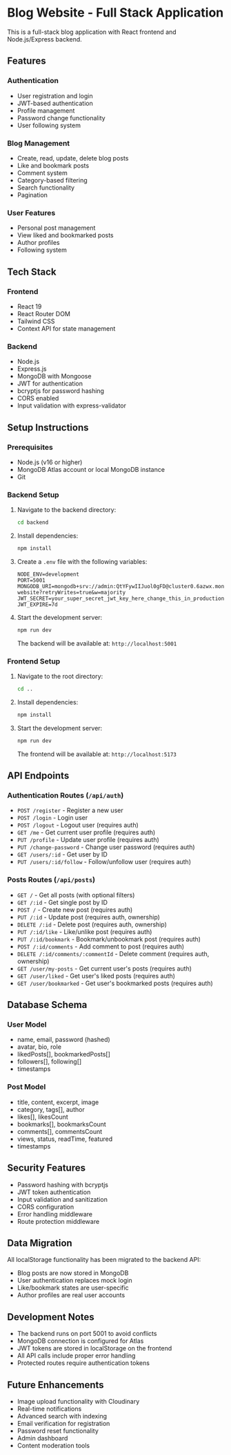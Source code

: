 # Blog Website - Full Stack Application

This is a full-stack blog application with React frontend and Node.js/Express backend.

## Features

### Authentication
- User registration and login
- JWT-based authentication
- Profile management
- Password change functionality
- User following system

### Blog Management
- Create, read, update, delete blog posts
- Like and bookmark posts
- Comment system
- Category-based filtering
- Search functionality
- Pagination

### User Features
- Personal post management
- View liked and bookmarked posts
- Author profiles
- Following system

## Tech Stack

### Frontend
- React 19
- React Router DOM
- Tailwind CSS
- Context API for state management

### Backend
- Node.js
- Express.js
- MongoDB with Mongoose
- JWT for authentication
- bcryptjs for password hashing
- CORS enabled
- Input validation with express-validator

## Setup Instructions

### Prerequisites
- Node.js (v16 or higher)
- MongoDB Atlas account or local MongoDB instance
- Git

### Backend Setup

1. Navigate to the backend directory:
   ```bash
   cd backend
   ```

2. Install dependencies:
   ```bash
   npm install
   ```

3. Create a `.env` file with the following variables:
   ```env
   NODE_ENV=development
   PORT=5001
   MONGODB_URI=mongodb+srv://admin:QtYFywIIJuol0gFD@cluster0.6azwx.mongodb.net/blog-website?retryWrites=true&w=majority
   JWT_SECRET=your_super_secret_jwt_key_here_change_this_in_production
   JWT_EXPIRE=7d
   ```

4. Start the development server:
   ```bash
   npm run dev
   ```

   The backend will be available at: `http://localhost:5001`

### Frontend Setup

1. Navigate to the root directory:
   ```bash
   cd ..
   ```

2. Install dependencies:
   ```bash
   npm install
   ```

3. Start the development server:
   ```bash
   npm run dev
   ```

   The frontend will be available at: `http://localhost:5173`

## API Endpoints

### Authentication Routes (`/api/auth`)

- `POST /register` - Register a new user
- `POST /login` - Login user
- `POST /logout` - Logout user (requires auth)
- `GET /me` - Get current user profile (requires auth)
- `PUT /profile` - Update user profile (requires auth)
- `PUT /change-password` - Change user password (requires auth)
- `GET /users/:id` - Get user by ID
- `PUT /users/:id/follow` - Follow/unfollow user (requires auth)

### Posts Routes (`/api/posts`)

- `GET /` - Get all posts (with optional filters)
- `GET /:id` - Get single post by ID
- `POST /` - Create new post (requires auth)
- `PUT /:id` - Update post (requires auth, ownership)
- `DELETE /:id` - Delete post (requires auth, ownership)
- `PUT /:id/like` - Like/unlike post (requires auth)
- `PUT /:id/bookmark` - Bookmark/unbookmark post (requires auth)
- `POST /:id/comments` - Add comment to post (requires auth)
- `DELETE /:id/comments/:commentId` - Delete comment (requires auth, ownership)
- `GET /user/my-posts` - Get current user's posts (requires auth)
- `GET /user/liked` - Get user's liked posts (requires auth)
- `GET /user/bookmarked` - Get user's bookmarked posts (requires auth)

## Database Schema

### User Model
- name, email, password (hashed)
- avatar, bio, role
- likedPosts[], bookmarkedPosts[]
- followers[], following[]
- timestamps

### Post Model
- title, content, excerpt, image
- category, tags[], author
- likes[], likesCount
- bookmarks[], bookmarksCount
- comments[], commentsCount
- views, status, readTime, featured
- timestamps

## Security Features

- Password hashing with bcryptjs
- JWT token authentication
- Input validation and sanitization
- CORS configuration
- Error handling middleware
- Route protection middleware

## Data Migration

All localStorage functionality has been migrated to the backend API:
- Blog posts are now stored in MongoDB
- User authentication replaces mock login
- Like/bookmark states are user-specific
- Author profiles are real user accounts

## Development Notes

- The backend runs on port 5001 to avoid conflicts
- MongoDB connection is configured for Atlas
- JWT tokens are stored in localStorage on the frontend
- All API calls include proper error handling
- Protected routes require authentication tokens

## Future Enhancements

- Image upload functionality with Cloudinary
- Real-time notifications
- Advanced search with indexing
- Email verification for registration
- Password reset functionality
- Admin dashboard
- Content moderation tools

